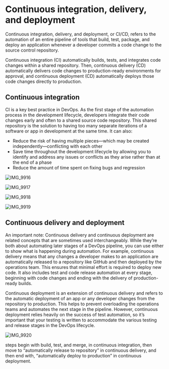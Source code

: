 # Continuous integration, delivery, and deployment

Continuous integration, delivery, and deployment, or CI/CD, refers to the automation of an entire pipeline of tools that build, test, package, and deploy an application whenever a developer commits a code change to the source control repository. 

Continuous integration (CI) automatically builds, tests, and integrates code changes within a shared repository. Then, continuous delivery (CD) automatically delivers code changes to production-ready environments for approval, and continuous deployment (CD) automatically deploys those code changes directly to production. 

## Continuous integration

CI is a key best practice in DevOps. As the first stage of the automation process in the development lifecycle, developers integrate their code changes early and often to a shared source code repository. This shared repository is the solution to having too many separate iterations of a software or app in development at the same time. It can also: 
* Reduce the risk of having multiple pieces—which may be created independently—conflicting with each other 
* Save time throughout the development lifecycle by allowing you to identify and address any issues or conflicts as they arise rather than at the end of a phase
* Reduce the amount of time spent on fixing bugs and regression

![IMG_9916](https://github.com/kemda2/Google-Courses/assets/19648132/d5986653-5e01-46a2-b7fc-caf5c33f61c8)

![IMG_9917](https://github.com/kemda2/Google-Courses/assets/19648132/67eb7387-c557-4bb6-a29c-5ce74ee0e960)

![IMG_9918](https://github.com/kemda2/Google-Courses/assets/19648132/0cce39f3-2635-49da-943a-9de35aacd37b)

![IMG_9919](https://github.com/kemda2/Google-Courses/assets/19648132/9f108a37-d9d0-426c-892c-f768466f598f)

## Continuous delivery and deployment

An important note: Continuous delivery and continuous deployment are related concepts that are sometimes used interchangeably. While they’re both about automating later stages of a DevOps pipeline, you can use either to show what is happening during automation. For example, continuous delivery means that any changes a developer makes to an application are automatically released to a repository like GitHub and then deployed by the operations team. This ensures that minimal effort is required to deploy new code. It also includes test and code release automation at every stage, beginning with code changes and ending with the delivery of production-ready builds.

Continuous deployment is an extension of continuous delivery and refers to the automatic deployment of an app or any developer changes from the repository to production. This helps to prevent overloading the operations teams and automates the next stage in the pipeline. However, continuous deployment relies heavily on the success of test automation, so it’s important that your testing is written to accommodate the various testing and release stages in the DevOps lifecycle. 

![IMG_9920](https://github.com/kemda2/Google-Courses/assets/19648132/3fb2a7e9-da64-4978-abee-482e0cf7e681)

steps begin with build, test, and merge, in continuous integration, then move to “automatically release to repository” in continuous delivery, and then end with, “automatically deploy to production” in continuous deployment.
